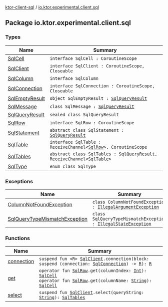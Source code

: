 [ktor-client-sql](../index.md) / [io.ktor.experimental.client.sql](./index.md)

## Package io.ktor.experimental.client.sql

### Types

| Name | Summary |
|---|---|
| [SqlCell](-sql-cell/index.md) | `interface SqlCell : CoroutineScope` |
| [SqlClient](-sql-client/index.md) | `interface SqlClient : CoroutineScope, Closeable` |
| [SqlColumn](-sql-column/index.md) | `interface SqlColumn` |
| [SqlConnection](-sql-connection/index.md) | `interface SqlConnection : CoroutineScope, Closeable` |
| [SqlEmptyResult](-sql-empty-result.md) | `object SqlEmptyResult : `[`SqlQueryResult`](-sql-query-result.md) |
| [SqlMessage](-sql-message/index.md) | `class SqlMessage : `[`SqlQueryResult`](-sql-query-result.md) |
| [SqlQueryResult](-sql-query-result.md) | `sealed class SqlQueryResult` |
| [SqlRow](-sql-row/index.md) | `interface SqlRow : CoroutineScope` |
| [SqlStatement](-sql-statement/index.md) | `abstract class SqlStatement : `[`SqlQueryResult`](-sql-query-result.md) |
| [SqlTable](-sql-table/index.md) | `interface SqlTable : ReceiveChannel<`[`SqlRow`](-sql-row/index.md)`>, CoroutineScope` |
| [SqlTables](-sql-tables/index.md) | `abstract class SqlTables : `[`SqlQueryResult`](-sql-query-result.md)`, ReceiveChannel<`[`SqlTable`](-sql-table/index.md)`>` |
| [SqlType](-sql-type/index.md) | `enum class SqlType` |

### Exceptions

| Name | Summary |
|---|---|
| [ColumnNotFoundException](-column-not-found-exception/index.md) | `class ColumnNotFoundException : `[`IllegalArgumentException`](https://kotlinlang.org/api/latest/jvm/stdlib/kotlin/-illegal-argument-exception/index.html) |
| [SqlQueryTypeMismatchException](-sql-query-type-mismatch-exception/index.md) | `class SqlQueryTypeMismatchException : `[`IllegalStateException`](http://docs.oracle.com/javase/6/docs/api/java/lang/IllegalStateException.html) |

### Functions

| Name | Summary |
|---|---|
| [connection](connection.md) | `suspend fun <R> `[`SqlClient`](-sql-client/index.md)`.connection(block: suspend (connection: `[`SqlConnection`](-sql-connection/index.md)`) -> `[`R`](connection.md#R)`): `[`R`](connection.md#R) |
| [get](get.md) | `operator fun `[`SqlRow`](-sql-row/index.md)`.get(columnIndex: `[`Int`](https://kotlinlang.org/api/latest/jvm/stdlib/kotlin/-int/index.html)`): `[`SqlCell`](-sql-cell/index.md)<br>`operator fun `[`SqlRow`](-sql-row/index.md)`.get(columnName: `[`String`](https://kotlinlang.org/api/latest/jvm/stdlib/kotlin/-string/index.html)`): `[`SqlCell`](-sql-cell/index.md) |
| [select](select.md) | `suspend fun `[`SqlClient`](-sql-client/index.md)`.select(queryString: `[`String`](https://kotlinlang.org/api/latest/jvm/stdlib/kotlin/-string/index.html)`): `[`SqlTables`](-sql-tables/index.md) |
